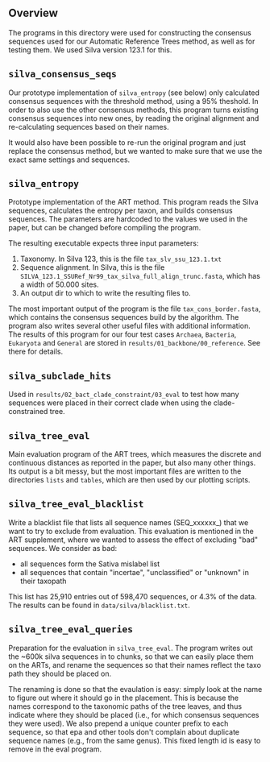 Overview
-------------------------

The programs in this directory were used for constructing 
the consensus sequences used for our Automatic Reference Trees method,
as well as for testing them. We used Silva version 123.1 for this.

`silva_consensus_seqs`
-------------------------

Our prototype implementation of `silva_entropy` (see below) only calculated
consensus sequences with the threshold method, using a 95% theshold.
In order to also use the other consensus methods, this program turns existing
consensus sequences into new ones, by reading the original alignment and
re-calculating sequences based on their names.

It would also have been possible to re-run the original program and just
replace the consensus method, but we wanted to make sure that we use the exact
same settings and sequences.

`silva_entropy`
-------------------------

Prototype implementation of the ART method.
This program reads the Silva sequences, calculates the entropy per taxon,
and builds consensus sequences. The parameters are hardcoded to the values
we used in the paper, but can be changed before compiling the program.

The resulting executable expects three input parameters:

 1. Taxonomy. In Silva 123, this is the file `tax_slv_ssu_123.1.txt`
 2. Sequence alignment. In Silva, this is the file 
    `SILVA_123.1_SSURef_Nr99_tax_silva_full_align_trunc.fasta`,
    which has a width of 50.000 sites.
 3. An output dir to which to write the resulting files to.
 
The most important output of the program is the file `tax_cons_border.fasta`,
which contains the consensus sequences build by the algorithm.
The program also writes several other useful files with additional information.
The results of this program for our four test cases
`Archaea`, `Bacteria`, `Eukaryota` and `General` are stored in 
`results/01_backbone/00_reference`. See there for details.

`silva_subclade_hits`
-------------------------

Used in `results/02_bact_clade_constraint/03_eval` to test how many sequences
were placed in their correct clade when using the clade-constrained tree.

`silva_tree_eval`
-------------------------

Main evaluation program of the ART trees, which measures the discrete and continuous
distances as reported in the paper, but also many other things.
Its output is a bit messy, but the most important files are written to the
directories `lists` and `tables`, which are then used by our plotting scripts.

`silva_tree_eval_blacklist`
-------------------------

Write a blacklist file that lists all sequence names (SEQ_xxxxxx_) 
that we want to try to exclude from evaluation.
This evaluation is mentioned in the ART supplement, where we wanted to assess
the effect of excluding "bad" sequences. We consider as bad:

 * all sequences form the Sativa mislabel list
 * all sequences that contain "incertae", "unclassified" or "unknown" in their taxopath

This list has 25,910 entries out of 598,470 sequences, or 4.3% of the data.
The results can be found in `data/silva/blacklist.txt`.

`silva_tree_eval_queries`
-------------------------

Preparation for the evaluation in `silva_tree_eval`.
The program writes out the ~600k silva sequences in to chunks, so that we can easily place 
them on the ARTs, and rename the sequences so that their names 
reflect the taxo path they should be placed on.

The renaming is done so that the evaulation is easy: simply look at the name to figure out where
it should go in the placement. This is because the names correspond to the taxonomic paths
of the tree leaves, and thus indicate where they should be placed (i.e., for which consensus
sequences they were used).
We also prepend a unique counter prefix to each sequence, so that
epa and other tools don't complain about duplicate sequence names (e.g., from the same genus).
This fixed length id is easy to remove in the eval program.
